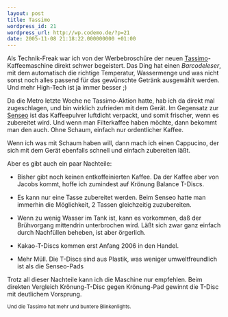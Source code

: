 ```yaml
---
layout: post
title: Tassimo
wordpress_id: 21
wordpress_url: http://wp.codemo.de/?p=21
date: 2005-11-08 21:18:22.000000000 +01:00
---
```

Als Technik-Freak war ich von der Werbebroschüre der neuen [Tassimo](http://www.tassimo.de)-Kaffeemaschine direkt schwer begeistert.
Das Ding hat einen _Barcodeleser_, mit dem automatisch die richtige Temperatur, Wassermenge und was nicht sonst noch alles passend für das gewünschte Getränk ausgewählt werden. Und mehr High-Tech ist ja immer besser ;)

Da die Metro letzte Woche ne Tassimo-Aktion hatte, hab ich da direkt mal zugeschlagen, und bin wirklich zufrieden mit dem Gerät. Im Gegensatz zur [Senseo](http://www.senseo.de) ist das Kaffeepulver luftdicht verpackt, und somit frischer, wenn es zubereitet wird. Und wenn man Filterkaffee haben möchte, dann bekommt man den auch. Ohne Schaum, einfach nur ordentlicher Kaffee.

Wenn ich was mit Schaum haben will, dann mach ich einen Cappucino, der sich mit dem Gerät ebenfalls schnell und einfach zubereiten läßt.

Aber es gibt auch ein paar Nachteile:

*  Bisher gibt noch keinen entkoffeinierten Kaffee. Da der Kaffee aber von Jacobs kommt, hoffe ich zumindest auf Krönung Balance T-Discs.

*  Es kann nur eine Tasse zubereitet werden. Beim Senseo hatte man immerhin die Möglichkeit, 2 Tassen gleichzeitig zuzubereiten.

*  Wenn zu wenig Wasser im Tank ist, kann es vorkommen, daß der Brühvorgang mittendrin unterbrochen wird. Läßt sich zwar ganz einfach durch Nachfüllen beheben, ist aber örgerlich.

*  Kakao-T-Discs kommen erst Anfang 2006 in den Handel.

*  Mehr Müll. Die T-Discs sind aus Plastik, was weniger umweltfreundlich ist als die Senseo-Pads


Trotz all dieser Nachteile kann ich die Maschine nur empfehlen. Beim direkten Vergleich Krönung-T-Disc gegen Krönung-Pad gewinnt die T-Disc mit deutlichem Vorsprung.

<small>Und die Tassimo hat mehr und buntere Blinkenlights.</small>
